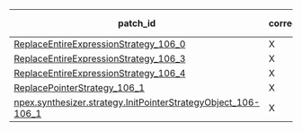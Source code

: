  | patch_id |correctness |Test-validation |NPEX-validation |
 |--- | --- | --- | --- | 
 | [ReplaceEntireExpressionStrategy_106_0](./patches/ReplaceEntireExpressionStrategy_106_0/patch.java#L110) | X | X | X | 
 | [ReplaceEntireExpressionStrategy_106_3](./patches/ReplaceEntireExpressionStrategy_106_3/patch.java#L110) | X | X | O | 
 | [ReplaceEntireExpressionStrategy_106_4](./patches/ReplaceEntireExpressionStrategy_106_4/patch.java#L110) | X | X | X | 
 | [ReplacePointerStrategy_106_1](./patches/ReplacePointerStrategy_106_1/patch.java#L112) | X | X | X | 
 | [npex.synthesizer.strategy.InitPointerStrategyObject_106-106_1](./patches/npex.synthesizer.strategy.InitPointerStrategyObject_106-106_1/patch.java#L110) | X | X | X | 

